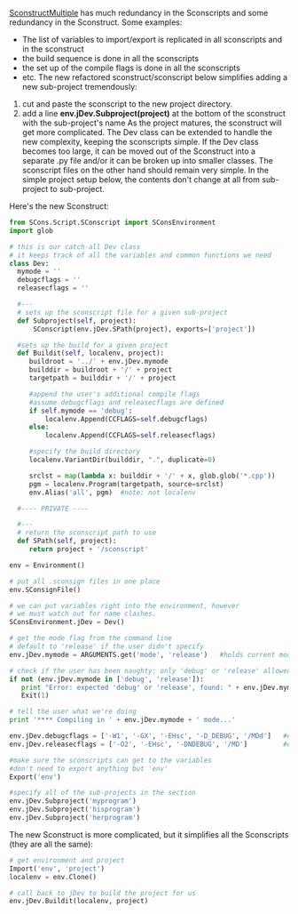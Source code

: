 
[SconstructMultiple](SconstructMultiple) has much redundancy in the Sconscripts and some redundancy in the Sconstruct. Some examples: 

* The list of variables to import/export is replicated in all sconscripts and in the sconstruct 
* the build sequence is done in all the sconscripts 
* the set up of the compile flags is done in all the sconscripts 
* etc. 
The new refactored sconstruct/sconscript below simplifies adding a new sub-project tremendously: 

1. cut and paste the sconscript to the new project directory.  
1. add a line **env.jDev.Subproject(project)** at the bottom of the sconstruct with the sub-project's name 
As the project matures, the sconstruct will get more complicated. The Dev class can be extended to handle the new complexity, keeping the sconscripts simple. If the Dev class becomes too large, it can be moved out of the Sconstruct into a separate .py file and/or it can be broken up into smaller classes. The sconscript files on the other hand should remain very simple. In the simple project setup below, the contents don't change at all from sub-project to sub-project. 

Here's the new Sconstruct: 
```python
from SCons.Script.SConscript import SConsEnvironment
import glob

# this is our catch-all Dev class
# it keeps track of all the variables and common functions we need
class Dev:
  mymode = ''
  debugcflags = ''
  releasecflags = ''

  #---
  # sets up the sconscript file for a given sub-project
  def Subproject(self, project):
      SConscript(env.jDev.SPath(project), exports=['project'])

  #sets up the build for a given project
  def Buildit(self, localenv, project):
     buildroot = '../' + env.jDev.mymode
     builddir = buildroot + '/' + project
     targetpath = builddir + '/' + project

     #append the user's additional compile flags
     #assume debugcflags and releasecflags are defined
     if self.mymode == 'debug':
         localenv.Append(CCFLAGS=self.debugcflags)
     else:
         localenv.Append(CCFLAGS=self.releasecflags)

     #specify the build directory
     localenv.VariantDir(builddir, ".", duplicate=0)

     srclst = map(lambda x: builddir + '/' + x, glob.glob('*.cpp'))
     pgm = localenv.Program(targetpath, source=srclst)
     env.Alias('all', pgm)  #note: not localenv

  #---- PRIVATE ----

  #---
  # return the sconscript path to use
  def SPath(self, project):
     return project + '/sconscript'

env = Environment()

# put all .sconsign files in one place
env.SConsignFile()

# we can put variables right into the environment, however
# we must watch out for name clashes.
SConsEnvironment.jDev = Dev()

# get the mode flag from the command line
# default to 'release' if the user didn't specify
env.jDev.mymode = ARGUMENTS.get('mode', 'release')   #holds current mode

# check if the user has been naughty: only 'debug' or 'release' allowed
if not (env.jDev.mymode in ['debug', 'release']):
   print "Error: expected 'debug' or 'release', found: " + env.jDev.mymode
   Exit(1)

# tell the user what we're doing
print '**** Compiling in ' + env.jDev.mymode + ' mode...'

env.jDev.debugcflags = ['-W1', '-GX', '-EHsc', '-D_DEBUG', '/MDd']   #extra compile flags for debug
env.jDev.releasecflags = ['-O2', '-EHsc', '-DNDEBUG', '/MD']         #extra compile flags for release

#make sure the sconscripts can get to the variables
#don't need to export anything but 'env'
Export('env')

#specify all of the sub-projects in the section
env.jDev.Subproject('myprogram')
env.jDev.Subproject('hisprogram')
env.jDev.Subproject('herprogram')
```
The new Sconstruct is more complicated, but it simplifies all the Sconscripts (they are all the same): 
```python
# get environment and project
Import('env', 'project')
localenv = env.Clone()

# call back to jDev to build the project for us
env.jDev.Buildit(localenv, project)
```

